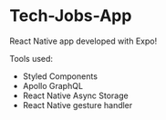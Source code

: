 # Tech-Jobs-App

React Native app developed with Expo!

Tools used:
- Styled Components
- Apollo GraphQL
- React Native Async Storage
- React Native gesture handler
